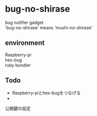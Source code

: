 # bug-no-shirase
bug notifier gadget  
'bug-no-shirase' means 'mushi-no-shirase'

## environment
Raspberry-pi  
hex-bug  
ruby
bundler  

## Todo
- Raspberry-piとhex-bugをつなげる
-
公開鍵の設定  
